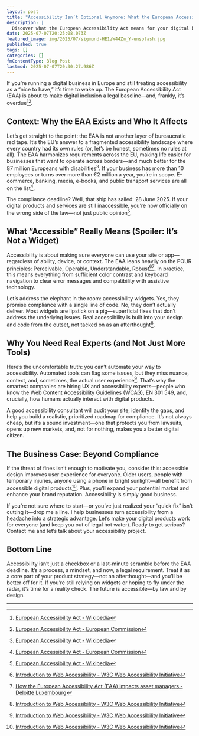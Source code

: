 ```yaml
---
layout: post
title: "Accessibility Isn’t Optional Anymore: What the European Accessibility Act Means for Your Digital Business"
description: |
  Discover what the European Accessibility Act means for your digital business in 2025 and beyond. This article breaks down the EAA’s requirements, compliance deadlines, and the real-world impact of accessibility on user experience, legal risk, and business growth. Learn why accessibility isn’t just a legal checkbox, but a strategic advantage—and get expert guidance on how to make your digital products compliant, user-friendly, and future-proof. Need help with your accessibility project? Contact me today to ensure your website or app meets the new EU standards.
date: 2025-07-07T20:25:08.073Z
featured_image: img/2025/07/sigmund-HE1zW44Zm_Y-unsplash.jpg
published: true
tags: []
categories: []
fmContentType: Blog Post
lastmod: 2025-07-07T20:30:27.986Z
---
```


If you’re running a digital business in Europe and still treating accessibility as a “nice to have,” it’s time to wake up. The European Accessibility Act (EAA) is about to make digital inclusion a legal baseline—and, frankly, it’s overdue[^1][^2].

## Context: Why the EAA Exists and Who It Affects

Let’s get straight to the point: the EAA is not another layer of bureaucratic red tape. It’s the EU’s answer to a fragmented accessibility landscape where every country had its own rules (or, let’s be honest, sometimes no rules at all). The EAA harmonizes requirements across the EU, making life easier for businesses that want to operate across borders—and much better for the 87 million Europeans with disabilities[^1]. If your business has more than 10 employees or turns over more than €2 million a year, you’re in scope. E-commerce, banking, media, e-books, and public transport services are all on the list[^2].

The compliance deadline? Well, that ship has sailed: 28 June 2025. If your digital products and services are still inaccessible, you’re now officially on the wrong side of the law—not just public opinion[^1].

## What “Accessible” Really Means (Spoiler: It’s Not a Widget)

Accessibility is about making sure everyone can use your site or app—regardless of ability, device, or context. The EAA leans heavily on the POUR principles: Perceivable, Operable, Understandable, Robust[^3][^4]. In practice, this means everything from sufficient color contrast and keyboard navigation to clear error messages and compatibility with assistive technology.

Let’s address the elephant in the room: accessibility widgets. Yes, they promise compliance with a single line of code. No, they don’t actually deliver. Most widgets are lipstick on a pig—superficial fixes that don’t address the underlying issues. Real accessibility is built into your design and code from the outset, not tacked on as an afterthought[^3].

## Why You Need Real Experts (and Not Just More Tools)

Here’s the uncomfortable truth: you can’t automate your way to accessibility. Automated tools can flag some issues, but they miss nuance, context, and, sometimes, the actual user experience[^3]. That’s why the smartest companies are hiring UX and accessibility experts—people who know the Web Content Accessibility Guidelines (WCAG), EN 301 549, and, crucially, how humans actually interact with digital products.

A good accessibility consultant will audit your site, identify the gaps, and help you build a realistic, prioritized roadmap for compliance. It’s not always cheap, but it’s a sound investment—one that protects you from lawsuits, opens up new markets, and, not for nothing, makes you a better digital citizen.

## The Business Case: Beyond Compliance

If the threat of fines isn’t enough to motivate you, consider this: accessible design improves user experience for everyone. Older users, people with temporary injuries, anyone using a phone in bright sunlight—all benefit from accessible digital products[^3]. Plus, you’ll expand your potential market and enhance your brand reputation. Accessibility is simply good business.

If you’re not sure where to start—or you’ve just realized your “quick fix” isn’t cutting it—drop me a line. I help businesses turn accessibility from a headache into a strategic advantage. Let’s make your digital products work for everyone (and keep you out of legal hot water). Ready to get serious? Contact me and let’s talk about your accessibility project.

## Bottom Line

Accessibility isn’t just a checkbox or a last-minute scramble before the EAA deadline. It’s a process, a mindset, and now, a legal requirement. Treat it as a core part of your product strategy—not an afterthought—and you’ll be better off for it. If you’re still relying on widgets or hoping to fly under the radar, it’s time for a reality check. The future is accessible—by law and by design.

---

[^1]: [European Accessibility Act - Wikipedia](https://en.wikipedia.org/wiki/European_Accessibility_Act)
[^2]: [European Accessibility Act - European Commission](https://commission.europa.eu/strategy-and-policy/policies/justice-and-fundamental-rights/disability/union-equality-strategy-rights-persons-disabilities-2021-2030/european-accessibility-act_en)
[^3]: [Introduction to Web Accessibility - W3C Web Accessibility Initiative](https://www.w3.org/WAI/fundamentals/accessibility-intro/)
[^4]: [How the European Accessibility Act (EAA) impacts asset managers - Deloitte Luxembourg](https://www.deloitte.com/lu/en/Industries/investment-management/perspectives/how-the-european-accessibility-act-eaa-impacts-asset-managers.html)
